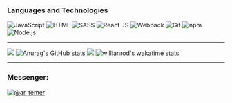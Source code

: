 ### Languages and Technologies
![JavaScript](https://img.shields.io/badge/-JavaScript-090909?style=for-the-badge&logo=JavaScript)
![HTML](https://img.shields.io/badge/-HTML-090909?style=for-the-badge&logo=html5)
![SASS](https://img.shields.io/badge/-SASS-090909?style=for-the-badge&logo=sass)
![React JS](https://img.shields.io/badge/-React-090909?style=for-the-badge&logo=React)
![Webpack](https://img.shields.io/badge/-Webpack-090909?style=for-the-badge&logo=Webpack)
![Git](https://img.shields.io/badge/-git-090909?style=for-the-badge&logo=git)
![npm](https://img.shields.io/badge/-npm-090909?style=for-the-badge&logo=npm)
![Node.js](https://img.shields.io/badge/-node.js-090909?style=for-the-badge&logo=Node.js)
____
![](http://github-profile-summary-cards.vercel.app/api/cards/profile-details?username=hamelons&theme=tokyonight)
[![Anurag's GitHub stats](https://github-readme-stats.vercel.app/api?username=hamelons&show_icons=true&theme=tokyonight)](https://github.com/anuraghazra/github-readme-stats)
![](http://github-profile-summary-cards.vercel.app/api/cards/productive-time?username=hamelons&theme=tokyonight&utcOffset=8)
[![willianrod's wakatime stats](https://github-readme-stats.vercel.app/api/wakatime?username=Artem&layout=compact&theme=tokyonight)](https://github.com/anuraghazra/github-readme-stats)
____

### **Messenger**:

<div id="badges">
  <a href="https://t.me/ar_temer">
    <img src="https://img.shields.io/badge/Telegram-blue?logo=telegram&logoColor=white&style=for-the-badge" alt="@ar_temer"/>
  </a>
</div>
